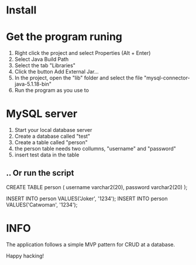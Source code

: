 Install
=======

# Get the program runing

1. Right click the project and select Properties (Alt + Enter)
2. Select Java Build Path
3. Select the tab "Libraries"
4. Click the button Add External Jar...
5. In the project, open the "lib" folder and select the file "mysql-connector-java-5.1.18-bin"
6. Run the program as you use to

# MySQL server

1. Start your local database server
2. Create a database called "test"
3. Create a table called "person"
4. the person table needs two collumns, "username" and "password"
5. insert test data in the table

## .. Or run the script

CREATE TABLE person (
	username varchar2(20),
	password varchar2(20)
);

INSERT INTO person VALUES('Joker', '1234');
INSERT INTO person VALUES('Catwoman', '1234');

INFO
====

The application follows a simple MVP pattern for CRUD at a database.

Happy hacking!